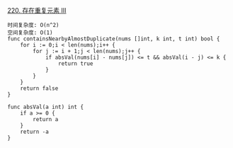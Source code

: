 [220. 存在重复元素 III](https://leetcode-cn.com/problems/contains-duplicate-iii/)
```golang
时间复杂度: O(n^2)
空间复杂度: O(1)
func containsNearbyAlmostDuplicate(nums []int, k int, t int) bool {
    for i := 0;i < len(nums);i++ {
        for j := i + 1;j < len(nums);j++ {
            if absVal(nums[i] - nums[j]) <= t && absVal(i - j) <= k {
                return true
            }
        }
    }
    return false
}

func absVal(a int) int {
    if a >= 0 {
        return a
    }
    return -a
}
```
